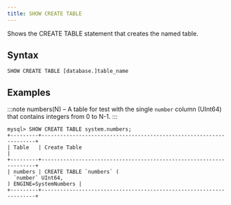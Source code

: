 ```yaml
---
title: SHOW CREATE TABLE
---
```


Shows the CREATE TABLE statement that creates the named table.

## Syntax

```
SHOW CREATE TABLE [database.]table_name
```

## Examples

:::note
numbers(N) – A table for test with the single `number` column (UInt64) that contains integers from 0 to N-1.
:::

```
mysql> SHOW CREATE TABLE system.numbers;
+---------+--------------------------------------------------------------------+
| Table   | Create Table                                                       |
+---------+--------------------------------------------------------------------+
| numbers | CREATE TABLE `numbers` (
  `number` UInt64,
) ENGINE=SystemNumbers |
+---------+--------------------------------------------------------------------+
```
